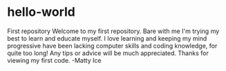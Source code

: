 # hello-world
First repository 
Welcome to my first repository. Bare with me I'm trying
my best to learn and educate myself. I love learning 
and keeping my mind progressive have been lacking 
computer skills and coding knowledge, for quite too
long!  Any tips or advice will be much appreciated. 
Thanks for viewing my first code. -Matty Ice
